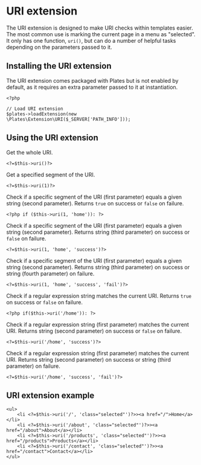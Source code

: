URI extension
=============

The URI extension is designed to make URI checks within templates easier. The most common use is marking the current page in a menu as "selected". It only has one function, `uri()`, but can do a number of helpful tasks depending on the parameters passed to it.

## Installing the URI extension

The URI extension comes packaged with Plates but is not enabled by default, as it requires an extra parameter passed to it at instantiation.

~~~language-php
<?php

// Load URI extension
$plates->loadExtension(new \Plates\Extension\URI($_SERVER['PATH_INFO']));
~~~

## Using the URI extension

Get the whole URI.

~~~language-php
<?=$this->uri()?>
~~~

Get a specified segment of the URI.

~~~language-php
<?=$this->uri(1)?>
~~~

Check if a specific segment of the URI (first parameter) equals a given string (second parameter). Returns `true` on success or `false` on failure.

~~~language-php
<?php if ($this->uri(1, 'home')): ?>
~~~

Check if a specific segment of the URI (first parameter) equals a given string (second parameter). Returns string (third parameter) on success or `false` on failure.

~~~language-php
<?=$this->uri(1, 'home', 'success')?>
~~~

Check if a specific segment of the URI (first parameter) equals a given string (second parameter). Returns string (third parameter) on success or string (fourth parameter) on failure.

~~~language-php
<?=$this->uri(1, 'home', 'success', 'fail')?>
~~~

Check if a regular expression string matches the current URI. Returns `true` on success or `false` on failure.

~~~language-php
<?php if($this->uri('/home')): ?>
~~~

Check if a regular expression string (first parameter) matches the current URI. Returns string (second parameter) on success or `false` on failure.

~~~language-php
<?=$this->uri('/home', 'success')?>
~~~

Check if a regular expression string (first parameter) matches the current URI. Returns string (second parameter) on success or string (third parameter) on failure.

~~~language-php
<?=$this->uri('/home', 'success', 'fail')?>
~~~

## URI extension example

~~~language-php
<ul>
    <li <?=$this->uri('/', 'class="selected"')?>><a href="/">Home</a></li>
    <li <?=$this->uri('/about', 'class="selected"')?>><a href="/about">About</a></li>
    <li <?=$this->uri('/products', 'class="selected"')?>><a href="/products">Products</a></li>
    <li <?=$this->uri('/contact', 'class="selected"')?>><a href="/contact">Contact</a></li>
</ul>
~~~